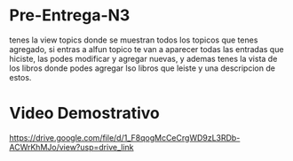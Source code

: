 # Pre-Entrega-N3

tenes la view topics donde se muestran todos los topicos que tenes agregado, si entras a alfun topico te van a
aparecer todas las entradas que hiciste, las podes modificar y agregar nuevas, y ademas tenes la vista de los libros
donde podes agregar lso libros que leiste y una descripcion de estos. 


# Video Demostrativo
https://drive.google.com/file/d/1_F8qogMcCeCrgWD9zL3RDb-ACWrKhMJo/view?usp=drive_link
